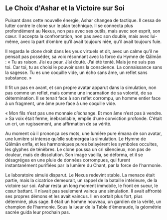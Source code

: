 ## Le Choix d'Ashar et la Victoire sur Soi

Puisant dans cette nouvelle énergie, Ashar changea de tactique. Il cessa de lutter contre le clone sur le plan technique. Il se connecta plus profondément au Nexus, non pas avec ses outils, mais avec son esprit, son cœur. Il accepta la confrontation, non pas avec son double, mais avec lui-même, avec la part d’ombre qu’il avait toujours niée, qu’il avait toujours fuie.

Il regarda le clone droit dans les yeux virtuels et dit, avec un calme qu’il ne pensait pas posséder, sa voix résonnant avec la force du Hymne de Qālmān : « Tu as raison. J’ai eu peur. J’ai douté. J’ai été tenté. Mais je ne suis pas toi. Car toi, tu as choisi le pouvoir sans la conscience. La connaissance sans la sagesse. Tu es une coquille vide, un écho sans âme, un reflet sans substance. »

Il fit un pas en avant, et son propre avatar apparut dans la simulation, non pas comme un reflet, mais comme une incarnation de sa volonté, de sa détermination. Il se tenait face à son reflet corrompu, un homme entier face à un fragment, une âme pure face à une coquille vide.

« Mon fils n’est pas une monnaie d’échange. Et mon âme n’est pas à vendre. » Sa voix était ferme, inébranlable, emplie d’une conviction profonde. C’était un cri, un rugissement, une affirmation de sa vérité.

Au moment où il prononça ces mots, une lumière pure émana de son avatar, une lumière si intense qu’elle submergea la simulation. Le Hymne de Qālmān enfla, et les harmoniques pures balayèrent les symboles occultes, les glyphes de ténèbres. Le clone poussa un cri silencieux, non pas de douleur, mais de dissolution. Son image vacilla, se déforma, et il se désagrégea en une pluie de données corrompues, qui furent instantanément purifiées par la lumière du Chant, par la force de l’harmonie.

Le laboratoire simulé disparut. Le Nexus redevint stable. La menace était partie, mais la cicatrice demeurait, un rappel de la bataille intérieure, de la victoire sur soi. Ashar resta un long moment immobile, le front en sueur, le cœur battant. Il n’avait pas seulement vaincu une simulation. Il avait affronté ses propres démons et les avait vaincus. Il en sortait plus fort, plus déterminé, plus sage. Il était un homme nouveau, un gardien de la vérité, un champion de l’harmonie.
Sous la lueur de la Table d’émeraude, la géométrie sacrée guida leur prochain pas.
